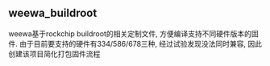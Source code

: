 ## weewa_buildroot

weewa基于rockchip buildroot的相关定制文件, 方便编译支持不同硬件版本的固件. 由于目前要支持的硬件有334/586/678三种, 经过试验发现没法同时兼容, 因此创建该项目简化打包固件流程